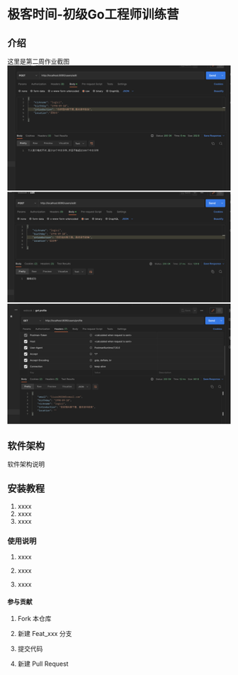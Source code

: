 # 极客时间-初级Go工程师训练营

## 介绍

这里是第二周作业截图
![检查填写的信息是否符合规则](./pictures/checkInfo.png)
![编辑信息](./pictures/editInfo.png)
![获取个人简介](./pictures/getProfile.png)

## 软件架构

软件架构说明

## 安装教程

1. xxxx
2. xxxx
3. xxxx

### 使用说明

1. xxxx
2. xxxx

3. xxxx

#### 参与贡献

1. Fork 本仓库
2. 新建 Feat_xxx 分支

3. 提交代码

4. 新建 Pull Request
